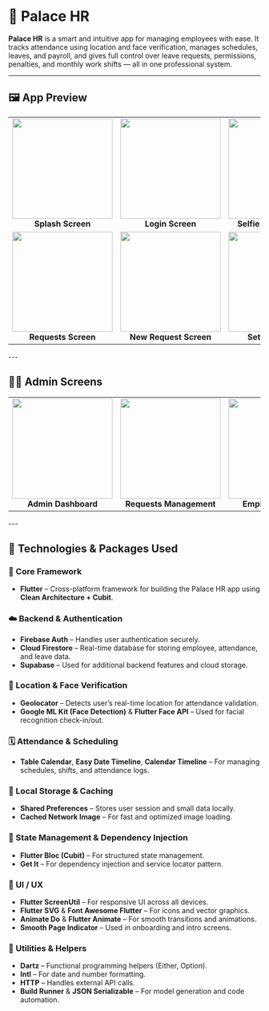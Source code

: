 # 🏨 Palace HR

**Palace HR** is a smart and intuitive app for managing employees with ease. It tracks attendance using location and face verification, manages schedules, leaves, and payroll, and gives full control over leave requests, permissions, penalties, and monthly work shifts — all in one professional system.

---

## 🖼️ App Preview

<table>
  <tr>
    <td align="center">
      <img src="https://github.com/user-attachments/assets/05c00f08-f7ee-41cf-9cea-55a8d4fa7749" width="200">
      <br>
      <b>Splash Screen</b>
    </td>
    <td align="center">
      <img src="https://github.com/user-attachments/assets/2c1cb59b-055b-4e47-93f0-900084b8bb7b" width="200">
      <br>
      <b>Login Screen</b>
    </td>
    <td align="center">
      <img src="https://github.com/user-attachments/assets/e3f6376a-08e0-4134-a65f-c606d716a455" width="200">
      <br>
      <b>Selfie Prompt Screen</b>
    </td>
    <td align="center">
      <img src="https://github.com/user-attachments/assets/24dd3ad1-73b9-418e-912d-536ebd6b8655" width="200">
      <br>
      <b>Home Screen</b>
    </td>
    <td align="center">
      <img src= "https://github.com/user-attachments/assets/da6ee02f-f642-4a04-8567-dbacd3867c90" width="200">
      <br>
      <b>Penalties Screen</b>
    </td>
  </tr>
  <tr>
    <td align="center">
      <img src= "https://github.com/user-attachments/assets/85c1029e-e561-4d3a-a7a8-55c548c2ff19" width="200">
      <br>
      <b>Requests Screen</b>
    </td>
      <td align="center">
      <img src= "https://github.com/user-attachments/assets/89d1cdf1-1858-49c2-9f41-b379947a365d" width="200">
      <br>
      <b>New Request Screen</b>
    </td>
    </td>
      <td align="center">
      <img src= "https://github.com/user-attachments/assets/68a0db34-5c6e-40ba-8361-bad5dd8b83c9" width="200">
      <br>
      <b>Settings Screen</b>


  </tr>
</table>
---

## 👨‍💼 Admin Screens

<table>
  <tr>
    <td align="center">
      <img src="https://github.com/user-attachments/assets/9ef6c277-718a-46f8-975d-5fdb63c0966b" width="200">
      <br>
      <b>Admin Dashboard</b>
    </td>
    <td align="center">
      <img src="https://github.com/user-attachments/assets/318249ad-9fd1-44f5-81b1-6f3b995baab4" width="200">
      <br>
      <b>Requests Management</b>
    </td>
    <td align="center">
      <img src="https://github.com/user-attachments/assets/dd7bec54-93da-45bf-a1e0-4b635fbcfbd9" width="200">
      <br>
      <b>Employees Details</b>
    </td>
    <td align="center">
      <img src="https://github.com/user-attachments/assets/ccf8ac25-bbd1-4c56-a050-7e82150555d8" width="200">
      <br>
      <b>Change Shift Screen</b>
    </td>

  
  </tr>
</table>
---

## 🧩 Technologies & Packages Used

### 🧱 Core Framework  
- **Flutter** – Cross-platform framework for building the Palace HR app using **Clean Architecture + Cubit**.  

### ☁️ Backend & Authentication  
- **Firebase Auth** – Handles user authentication securely.  
- **Cloud Firestore** – Real-time database for storing employee, attendance, and leave data.  
- **Supabase** – Used for additional backend features and cloud storage.

### 📍 Location & Face Verification  
- **Geolocator** – Detects user’s real-time location for attendance validation.  
- **Google ML Kit (Face Detection)** & **Flutter Face API** – Used for facial recognition check-in/out.

### 🗓 Attendance & Scheduling  
- **Table Calendar**, **Easy Date Timeline**, **Calendar Timeline** – For managing schedules, shifts, and attendance logs.

### 💾 Local Storage & Caching  
- **Shared Preferences** – Stores user session and small data locally.  
- **Cached Network Image** – For fast and optimized image loading.

### 🧰 State Management & Dependency Injection  
- **Flutter Bloc (Cubit)** – For structured state management.  
- **Get It** – For dependency injection and service locator pattern.

### 🎨 UI / UX  
- **Flutter ScreenUtil** – For responsive UI across all devices.  
- **Flutter SVG** & **Font Awesome Flutter** – For icons and vector graphics.  
- **Animate Do** & **Flutter Animate** – For smooth transitions and animations.  
- **Smooth Page Indicator** – Used in onboarding and intro screens.

### 🧮 Utilities & Helpers  
- **Dartz** – Functional programming helpers (Either, Option).  
- **Intl** – For date and number formatting.  
- **HTTP** – Handles external API calls.  
- **Build Runner** & **JSON Serializable** – For model generation and code automation.
